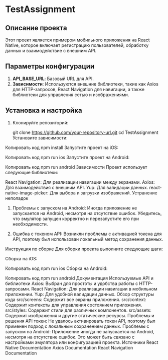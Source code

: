 # TestAssignment

## Описание проекта

Этот проект является примером мобильного приложения на React Native, которое включает регистрацию пользователей, обработку данных и взаимодействие с внешним API.

## Параметры конфигурации

1. **API_BASE_URL**: Базовый URL для API.
2. **Зависимости**: Используются внешние библиотеки, такие как Axios для HTTP-запросов, React Navigation для навигации, а также библиотеки для управления сетью и изображениями.

## Установка и настройка

1. Клонируйте репозиторий:

   git clone <https://github.com/your-repository-url.git>
   cd TestAssignment
Установите зависимости:

Копировать код
npm install
Запустите проект на iOS:

Копировать код
npm run ios
Запустите проект на Android:

Копировать код
npm run android
Зависимости
Проект использует следующие библиотеки:

React Navigation: Для реализации навигации между экранами.
Axios: Для взаимодействия с внешним API.
Yup: Для валидации данных.
react-native-image-picker: Для выбора и загрузки изображений.
Устранение неполадок

1. Проблемы с запуском на Android:
Иногда приложение не запускается на Android, несмотря на отсутствие ошибок. Убедитесь, что эмулятор запущен корректно и перезапустите его при необходимости.

2. Ошибка с токеном API:
Возникли проблемы с активацией токена для API, поэтому был использован локальный метод сохранения данных.

Инструкция по сборке
Для сборки проекта выполните следующие шаги:

Сборка на iOS:

Копировать код
npm run ios
Сборка на Android:

Копировать код
npm run android
Документация
Используемые API и библиотеки
Axios: Выбран для простоты и удобства работы с HTTP-запросами.
React Navigation: Для реализации навигации в мобильном приложении.
Yup: Для удобной валидации данных.
Обзор структуры кода
src/screens: Содержит все экраны приложения.
src/context: Содержит контексты для управления состоянием приложения.
src/styles: Содержит стили для различных компонентов.
src/assets: Содержит изображения и другие статические ресурсы.
Проблемы и решения
API токен: Не удалось активировать токен API, поэтому был применен подход с локальным сохранением данных.
Проблемы с запуском на Android: Приложение иногда не запускается на Android, несмотря на отсутствие ошибок. Это может быть связано с настройками эмулятора или конфигурацией проекта.
Источники
React Native Documentation
Axios Documentation
React Navigation Documentation
